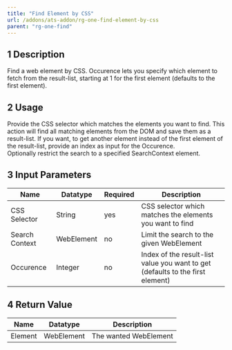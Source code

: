 ```yaml
---
title: "Find Element by CSS"
url: /addons/ats-addon/rg-one-find-element-by-css
parent: "rg-one-find"
---
```


## 1 Description

Find a web element by CSS. Occurence lets you specify which element to fetch from the result-list, starting at 1 for the first element (defaults to the first element).

## 2 Usage

Provide the CSS selector which matches the elements you want to find. This action will find all matching elements from the DOM and save them as a result-list. If you want, to get another element instead of the first element of the result-list, provide an index as input for the Occurence.  
Optionally restrict the search to a specified SearchContext element.

## 3 Input Parameters

Name | Datatype | Required | Description
---- | -------- | ------- |---------------
CSS Selector | String | yes |  CSS selector which matches the elements you want to find
Search Context | WebElement | no | Limit the search to the given WebElement
Occurence | Integer | no | Index of the result-list value you want to get (defaults to the first element)

## 4 Return Value

Name | Datatype | Description
---- | --------- | ---------------
Element | WebElement | The wanted WebElement
